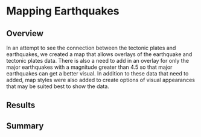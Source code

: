 # Mapping Earthquakes

## Overview
In an attempt to see the connection between the tectonic plates and earthquakes, we created a map that allows overlays of the earthquake and tectonic plates data. There is also a need to add in an overlay for only the major earthquakes with a magnitude greater than 4.5 so that major earthquakes can get a better visual. In addition to these data that need to added, map styles were also added to create options of visual appearances that may be suited best to show the data.

## Results

## Summary
